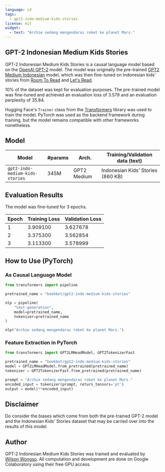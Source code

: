 ```yaml
---
language: id
tags:
  - gpt2-indo-medium-kids-stories
license: mit
widget:
  - text: "Archie sedang mengendarai roket ke planet Mars."
---
```


## GPT-2 Indonesian Medium Kids Stories

GPT-2 Indonesian Medium Kids Stories is a causal language model based on the [OpenAI GPT-2](https://cdn.openai.com/better-language-models/language_models_are_unsupervised_multitask_learners.pdf) model. The model was originally the pre-trained [GPT2 Medium Indonesian](https://huggingface.co/flax-community/gpt2-medium-indonesian) model, which was then fine-tuned on Indonesian kids' stories from [Room To Read](https://literacycloud.org/) and [Let's Read](https://reader.letsreadasia.org/).

10% of the dataset was kept for evaluation purposes. The pre-trained model was fine-tuned and achieved an evaluation loss of 3.579 and an evaluation perplexity of 35.84.

Hugging Face's `Trainer` class from the [Transformers](https://huggingface.co/transformers) library was used to train the model. PyTorch was used as the backend framework during training, but the model remains compatible with other frameworks nonetheless.

## Model

| Model                           | #params | Arch.       | Training/Validation data (text)   |
| ------------------------------- | ------- | ----------- | --------------------------------- |
| `gpt2-indo-medium-kids-stories` | 345M    | GPT2 Medium | Indonesian Kids' Stories (860 KB) |

## Evaluation Results

The model was fine-tuned for 3 epochs.

| Epoch | Training Loss | Validation Loss |
| ----- | ------------- | --------------- |
| 1     | 3.909100      | 3.627678        |
| 2     | 3.375300      | 3.562854        |
| 3     | 3.113300      | 3.578999        |

## How to Use (PyTorch)

### As Causal Language Model

```python
from transformers import pipeline

pretrained_name = "bookbot/gpt2-indo-medium-kids-stories"

nlp = pipeline(
    "text-generation",
    model=pretrained_name,
    tokenizer=pretrained_name
)

nlp("Archie sedang mengendarai roket ke planet Mars.")
```

### Feature Extraction in PyTorch

```python
from transformers import GPT2LMHeadModel, GPT2TokenizerFast

pretrained_name = "bookbot/gpt2-indo-medium-kids-stories"
model = GPT2LMHeadModel.from_pretrained(pretrained_name)
tokenizer = GPT2TokenizerFast.from_pretrained(pretrained_name)

prompt = "Archie sedang mengendarai roket ke planet Mars."
encoded_input = tokenizer(prompt, return_tensors='pt')
output = model(**encoded_input)
```

## Disclaimer

Do consider the biases which come from both the pre-trained GPT-2 model and the Indonesian Kids' Stories dataset that may be carried over into the results of this model.

## Author

GPT-2 Indonesian Medium Kids Stories was trained and evaluated by [Wilson Wongso](https://w11wo.github.io/). All computation and development are done on Google Colaboratory using their free GPU access.

